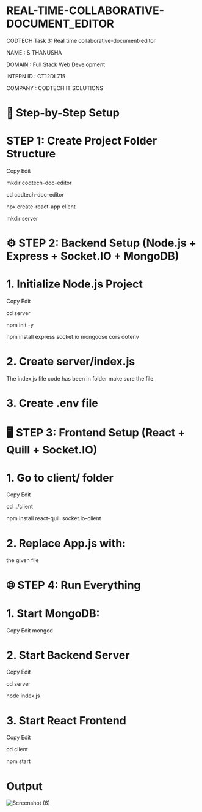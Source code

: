 # REAL-TIME-COLLABORATIVE-DOCUMENT_EDITOR

CODTECH Task 3: Real time collaborative-document-editor

NAME : S THANUSHA

DOMAIN : Full Stack Web Development

INTERN ID : CT12DL715

COMPANY : CODTECH IT SOLUTIONS 

# 🔧 Step-by-Step Setup

# STEP 1: Create Project Folder Structure

Copy
Edit

mkdir codtech-doc-editor

cd codtech-doc-editor

npx create-react-app client

mkdir server

# ⚙️ STEP 2: Backend Setup (Node.js + Express + Socket.IO + MongoDB)

# 1. Initialize Node.js Project

Copy
Edit

cd server

npm init -y

npm install express socket.io mongoose cors dotenv

# 2. Create server/index.js

The index.js file code has been in folder make sure the file

# 3. Create .env file

# 🖥️ STEP 3: Frontend Setup (React + Quill + Socket.IO)

# 1. Go to client/ folder

Copy
Edit

cd ../client

npm install react-quill socket.io-client

# 2. Replace App.js with:
the given file 

# 🌐 STEP 4: Run Everything

# 1. Start MongoDB:
Copy
Edit
mongod

# 2. Start Backend Server
Copy
Edit

cd server

node index.js

# 3. Start React Frontend
Copy
Edit

cd client

npm start

# Output
![Screenshot (6)](https://github.com/user-attachments/assets/842424f0-eed1-4bac-8da8-219a330d6a30)



